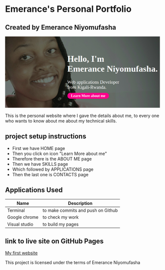 # Emerance's Personal Portfolio
## Created by Emerance Niyomufasha
<img src="https://github.com/niEmerance/week1Project/blob/master/images/readme.png">

This is the personal website where I gave the details about me,
to every one who wants to know about me about my technical skills.

## project setup instructions

 - First we have HOME page
 - Then you click on icon "Learn More about me"
 - Therefore there is the ABOUT ME page
 - Then we have SKILLS page
 - Which followed by APPLICATIONS page
 - Then the last one is CONTACTS page

## Applications Used

| Name          | Description                         |
|---------------|-------------------------------------|
| Terminal      | to make commits and push on Github  |
| Google chrome | to check my work                    |
| Visual studio | to build my pages                   |

## link to live site on GitHub Pages

[My first website](https://niemerance.github.io/my-first-website/)

This project is licensed under the terms of Emerance Niyomufasha

